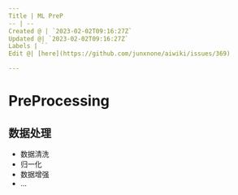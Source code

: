 ```yaml
---
Title | ML PreP
-- | --
Created @ | `2023-02-02T09:16:27Z`
Updated @| `2023-02-02T09:16:27Z`
Labels | ``
Edit @| [here](https://github.com/junxnone/aiwiki/issues/369)

---
```

# PreProcessing

## 数据处理
- 数据清洗
- 归一化
- 数据增强
- ...
